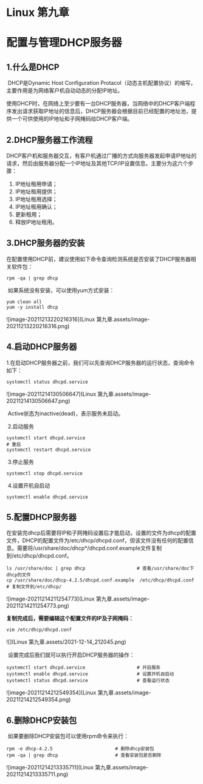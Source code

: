 # Linux 第九章

# 配置与管理DHCP服务器

## 1.什么是DHCP

​	DHCP是Dynamic Host Configuration Protacol（动态主机配置协议）的缩写，主要作用是为网络客户机自动动态的分配IP地址。

使用DHCP时，在网络上至少要有一台DHCP服务器，当网络中的DHCP客户端程序发出请求获取IP地址的信息后，DHCP服务器会根据目前已经配置的地址池，提供一个可供使用的IP地址和子网掩码给DHCP客户端。



## 2.DHCP服务器工作流程

​	DHCP客户机和服务器交互，有客户机通过广播的方式向服务器发起申请IP地址的请求，然后由服务器分配一个IP地址及其他TCP/IP设置信息。主要分为这六个步骤：

1. IP地址租用申请；
2. IP地址租用提供；
3. IP地址租用选择；
4. IP地址租用确认；
5. 更新租用；
6. 释放IP地址租用。

## 

## 3.DHCP服务器的安装

​	在配置使用DHCP前，建议使用如下命令查询检测系统是否安装了DHCP服务器相关软件包：

```shell
rpm -qa | grep dhcp
```

​	如果系统没有安装，可以使用yum方式安装：

```shell
yum clean all
yum -y install dhcp
```

![image-20211213220216316](Linux 第九章.assets/image-20211213220216316.png)



## 4.启动DHCP服务器

​	1.在启动DHCP服务器之前，我们可以先查询DHCP服务器的运行状态，查询命令如下：

```shell
systemctl status dhcpd.service
```

![image-20211214130506647](Linux 第九章.assets/image-20211214130506647.png)

​	Active状态为inactive(dead)，表示服务未启动。

​	2.启动服务

```shell
systemctl start dhcpd.service
# 重启
systemctl restart dhcpd.service
```

​	3.停止服务

```shell
systemctl stop dhcpd.service
```

​	4.设置开机自启动

```shell
systemctl enable dhcpd.service
```

## 5.配置DHCP服务器

​	在安装完dhcp后需要将IP和子网掩码设置后才能启动，设置的文件为dhcp的配置文件，DHCP的配置文件为/etc/dhcp/dhcpd.conf，但该文件没有任何的配置信息。需要将/usr/share/doc/dhcp*/dhcpd.conf.example文件复制到/etc/dhcp/dhcpd.conf。

```shell
ls /usr/share/doc | grep dhcp					# 查看/usr/share/doc下dhcp的文件
cp /usr/share/doc/dhcp-4.2.5/dhcpd.conf.example  /etc/dhcp/dhcpd.conf			# 复制文件到/etc/dhcp/
```

![image-20211214211254773](Linux 第九章.assets/image-20211214211254773.png)

​	**复制完成后，需要编辑这个配置文件的IP及子网掩码：**

```shell
vim /etc/dhcp/dhcpd.conf
```

![](Linux 第九章.assets/2021-12-14_212045.png)

​	设置完成后我们就可以执行开启DHCP服务器的操作：

```shell
systemctl start dhcpd.service					# 开启服务
systemctl enable dhcpd.service					# 设置开机自启动
systemctl status dhcpd.service					# 查看运行状态
```

![image-20211214212549354](Linux 第九章.assets/image-20211214212549354.png)

## 6.删除DHCP安装包

​	如果要删除DHCP安装包可以使用rpm命令来执行：

```shell
rpm -e dhcp-4.2.5						# 删除dhcp安装包
rpm -qa | grep dhcp						# 查看安装包是否删除
```

![image-20211214213335711](Linux 第九章.assets/image-20211214213335711.png)

